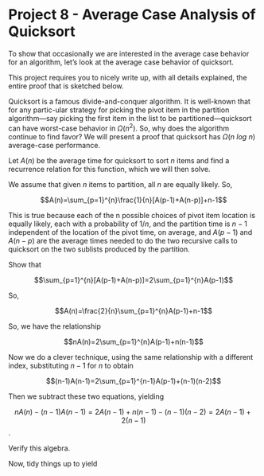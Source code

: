 # Project 8 - Average Case Analysis of Quicksort  

To show that occasionally we are interested in the average case behavior for an algorithm, let’s look at the average case behavior of quicksort.  

This project requires you to nicely write up, with all details explained, the entire proof that is sketched below.  

Quicksort is a famous divide-and-conquer algorithm. It is well-known that for any partic-ular strategy for picking the pivot item in the partition algorithm—say picking the first item in the list to be partitioned—quicksort can have worst-case behavior in $\Omega(n^{2})$. So, why does the algorithm continue to find favor? We will present a proof that quicksort has $\Omega(n\ log\ n)$ average-case performance.  

Let $A(n)$ be the average time for quicksort to sort $n$ items and find a recurrence relation for this function, which we will then solve.  

We assume that given $n$ items to partition, all $n$ are equally likely. So,  

$$A(n)=\sum_{p=1}^{n}\frac{1}{n}[A(p-1)+A(n-p)]+n-1$$  

This is true because each of the n possible choices of pivot item location is equally likely, each with a probability of $1/n$, and the partition time is $n−1$ independent of the location of the pivot time, on average, and $A(p − 1)$ and $A(n − p)$ are the average times needed to do the two recursive calls to quicksort on the two sublists produced by the partition.  

Show that

$$\sum_{p=1}^{n}[A(p-1)+A(n-p)]=2\sum_{p=1}^{n}A(p-1)$$  

So,  

$$A(n)=\frac{2}{n}\sum_{p=1}^{n}A(p-1)+n-1$$  

So, we have the relationship  

$$nA(n)=2\sum_{p=1}^{n}A(p-1)+n(n-1)$$  

Now we do a clever technique, using the same relationship with a different index, substituting $n − 1$ for $n$ to obtain  

$$(n-1)A(n-1)=2\sum_{p=1}^{n-1}A(p-1)+(n-1)(n-2)$$  

Then we subtract these two equations, yielding  

$$nA(n)-(n-1)A(n-1)=2A(n-1)+n(n-1)-(n-1)(n-2)=2A(n-1)+2(n-1)$$.  

Verify this algebra.  

Now, tidy things up to yield  

